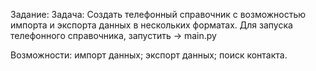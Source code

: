 Задание:
Задача: Создать телефонный справочник с возможностью импорта и экспорта данных в нескольких форматах.
Для запуска телефонного справочника, запустить -> main.py

Возможности:
импорт данных;
экспорт данных;
поиск контакта.
